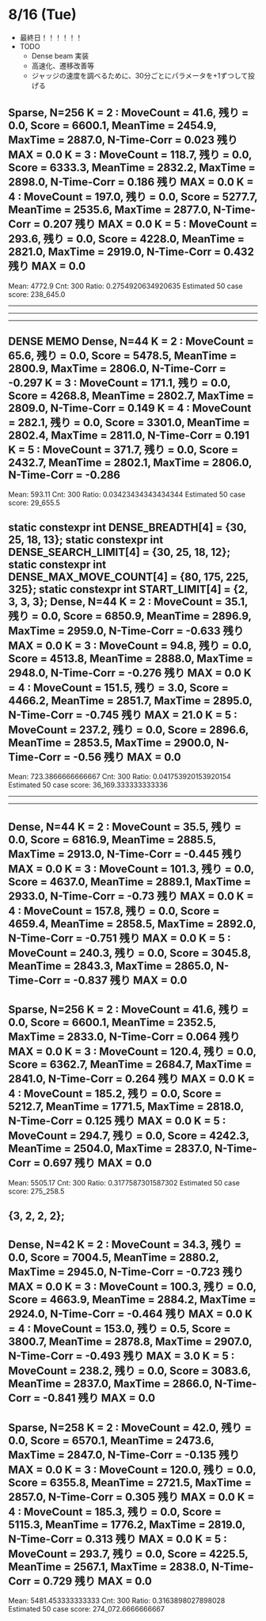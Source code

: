 # 8/16 (Tue)
- 最終日！！！！！！
- TODO
    - Dense beam 実装
    - 高速化、遷移改善等
    - ジャッジの速度を調べるために、30分ごとにパラメータを+1ずつして投げる

Sparse, N=256
K = 2 : MoveCount = 41.6, 残り = 0.0, Score = 6600.1, MeanTime = 2454.9, MaxTime = 2887.0, N-Time-Corr = 0.023
残り MAX = 0.0
K = 3 : MoveCount = 118.7, 残り = 0.0, Score = 6333.3, MeanTime = 2832.2, MaxTime = 2898.0, N-Time-Corr = 0.186
残り MAX = 0.0
K = 4 : MoveCount = 197.0, 残り = 0.0, Score = 5277.7, MeanTime = 2535.6, MaxTime = 2877.0, N-Time-Corr = 0.207
残り MAX = 0.0
K = 5 : MoveCount = 293.6, 残り = 0.0, Score = 4228.0, MeanTime = 2821.0, MaxTime = 2919.0, N-Time-Corr = 0.432
残り MAX = 0.0
-------------
Mean: 4772.9
Cnt: 300
Ratio: 0.2754920634920635
Estimated 50 case score: 238_645.0

------------------------------
------------------------------
------------------------------
DENSE MEMO
Dense, N=44
K = 2 : MoveCount = 65.6, 残り = 0.0, Score = 5478.5, MeanTime = 2800.9, MaxTime = 2806.0, N-Time-Corr = -0.297
K = 3 : MoveCount = 171.1, 残り = 0.0, Score = 4268.8, MeanTime = 2802.7, MaxTime = 2809.0, N-Time-Corr = 0.149
K = 4 : MoveCount = 282.1, 残り = 0.0, Score = 3301.0, MeanTime = 2802.4, MaxTime = 2811.0, N-Time-Corr = 0.191
K = 5 : MoveCount = 371.7, 残り = 0.0, Score = 2432.7, MeanTime = 2802.1, MaxTime = 2806.0, N-Time-Corr = -0.286
-------------
Mean: 593.11
Cnt: 300
Ratio: 0.03423434343434344
Estimated 50 case score: 29_655.5


static constexpr int DENSE_BREADTH[4] = {30, 25, 18, 13};
static constexpr int DENSE_SEARCH_LIMIT[4] = {30, 25, 18, 12}; 
static constexpr int DENSE_MAX_MOVE_COUNT[4] = {80, 175, 225, 325};
static constexpr int START_LIMIT[4] = {2, 3, 3, 3};
Dense, N=44
K = 2 : MoveCount = 35.1, 残り = 0.0, Score = 6850.9, MeanTime = 2896.9, MaxTime = 2959.0, N-Time-Corr = -0.633
残り MAX = 0.0
K = 3 : MoveCount = 94.8, 残り = 0.0, Score = 4513.8, MeanTime = 2888.0, MaxTime = 2948.0, N-Time-Corr = -0.276
残り MAX = 0.0
K = 4 : MoveCount = 151.5, 残り = 3.0, Score = 4466.2, MeanTime = 2851.7, MaxTime = 2895.0, N-Time-Corr = -0.745
残り MAX = 21.0
K = 5 : MoveCount = 237.2, 残り = 0.0, Score = 2896.6, MeanTime = 2853.5, MaxTime = 2900.0, N-Time-Corr = -0.56
残り MAX = 0.0
-------------
Mean: 723.3866666666667
Cnt: 300
Ratio: 0.041753920153920154
Estimated 50 case score: 36_169.333333333336









--------
-------------
Dense, N=44
K = 2 : MoveCount = 35.5, 残り = 0.0, Score = 6816.9, MeanTime = 2885.5, MaxTime = 2913.0, N-Time-Corr = -0.445
残り MAX = 0.0
K = 3 : MoveCount = 101.3, 残り = 0.0, Score = 4637.0, MeanTime = 2889.1, MaxTime = 2933.0, N-Time-Corr = -0.73
残り MAX = 0.0
K = 4 : MoveCount = 157.8, 残り = 0.0, Score = 4659.4, MeanTime = 2858.5, MaxTime = 2892.0, N-Time-Corr = -0.751
残り MAX = 0.0
K = 5 : MoveCount = 240.3, 残り = 0.0, Score = 3045.8, MeanTime = 2843.3, MaxTime = 2865.0, N-Time-Corr = -0.837
残り MAX = 0.0
-------------
Sparse, N=256
K = 2 : MoveCount = 41.6, 残り = 0.0, Score = 6600.1, MeanTime = 2352.5, MaxTime = 2833.0, N-Time-Corr = 0.064
残り MAX = 0.0
K = 3 : MoveCount = 120.4, 残り = 0.0, Score = 6362.7, MeanTime = 2684.7, MaxTime = 2841.0, N-Time-Corr = 0.264
残り MAX = 0.0
K = 4 : MoveCount = 185.2, 残り = 0.0, Score = 5212.7, MeanTime = 1771.5, MaxTime = 2818.0, N-Time-Corr = 0.125
残り MAX = 0.0
K = 5 : MoveCount = 294.7, 残り = 0.0, Score = 4242.3, MeanTime = 2504.0, MaxTime = 2837.0, N-Time-Corr = 0.697
残り MAX = 0.0
-------------
Mean: 5505.17
Cnt: 300
Ratio: 0.3177587301587302
Estimated 50 case score: 275_258.5

{3, 2, 2, 2};
-------------
Dense, N=42
K = 2 : MoveCount = 34.3, 残り = 0.0, Score = 7004.5, MeanTime = 2880.2, MaxTime = 2945.0, N-Time-Corr = -0.723
残り MAX = 0.0
K = 3 : MoveCount = 100.3, 残り = 0.0, Score = 4663.9, MeanTime = 2884.2, MaxTime = 2924.0, N-Time-Corr = -0.464
残り MAX = 0.0
K = 4 : MoveCount = 153.0, 残り = 0.5, Score = 3800.7, MeanTime = 2878.8, MaxTime = 2907.0, N-Time-Corr = -0.493
残り MAX = 3.0
K = 5 : MoveCount = 238.2, 残り = 0.0, Score = 3083.6, MeanTime = 2837.0, MaxTime = 2866.0, N-Time-Corr = -0.841
残り MAX = 0.0
-------------
Sparse, N=258
K = 2 : MoveCount = 42.0, 残り = 0.0, Score = 6570.1, MeanTime = 2473.6, MaxTime = 2847.0, N-Time-Corr = -0.135
残り MAX = 0.0
K = 3 : MoveCount = 120.0, 残り = 0.0, Score = 6355.8, MeanTime = 2721.5, MaxTime = 2857.0, N-Time-Corr = 0.305
残り MAX = 0.0
K = 4 : MoveCount = 185.3, 残り = 0.0, Score = 5115.3, MeanTime = 1776.2, MaxTime = 2819.0, N-Time-Corr = 0.313
残り MAX = 0.0
K = 5 : MoveCount = 293.7, 残り = 0.0, Score = 4225.5, MeanTime = 2567.1, MaxTime = 2838.0, N-Time-Corr = 0.729
残り MAX = 0.0
-------------
Mean: 5481.453333333333
Cnt: 300
Ratio: 0.3163898027898028
Estimated 50 case score: 274_072.6666666667
